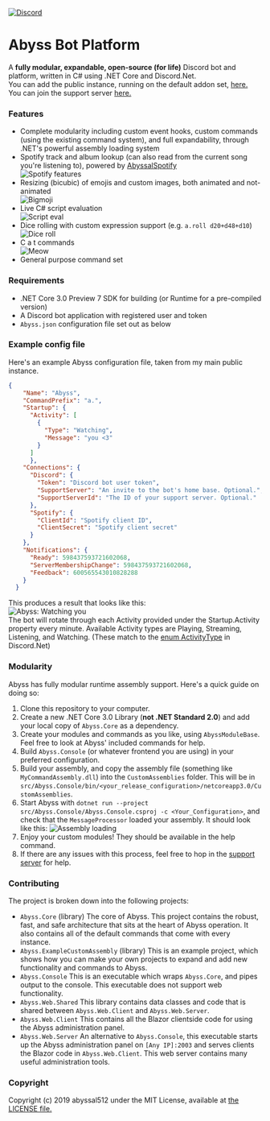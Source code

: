 [![Discord](https://img.shields.io/discord/598437365891203072.svg?style=plastic)](https://discord.gg/RsRps9M)
# Abyss Bot Platform

A **fully modular, expandable, open-source (for life)** Discord bot and platform, written in C# using .NET Core and Discord.Net.  
You can add the public instance, running on the default addon set, [here.](https://discordapp.com/api/oauth2/authorize?client_id=532099058941034498&permissions=0&scope=bot)  
You can join the support server [here.](https://discord.gg/RsRps9M)
  
### Features
- Complete modularity including custom event hooks, custom commands (using the existing command system), and full expandability, through .NET's powerful assembly loading system   
- Spotify track and album lookup (can also read from the current song you're listening to), powered by [AbyssalSpotify](http://github.com/abyssal512/AbyssalSpotify)  
![Spotify features](https://jessica.is-pretty.cool/2Xtz3D8.png)
- Resizing (bicubic) of emojis and custom images, both animated and not-animated  
![Bigmoji](https://jessica.is-pretty.cool/6GxxvCX.png)
- Live C# script evaluation  
![Script eval](https://jessica.is-pretty.cool/yqDJqbU.png)
- Dice rolling with custom expression support (e.g. `a.roll d20+d48+d10`)  
![Dice roll](https://jessica.is-pretty.cool/5j9rGtr.png)
- C a t commands  
![Meow](https://jessica.is-pretty.cool/A5r2nws.png)
- General purpose command set

  
### Requirements
- .NET Core 3.0 Preview 7 SDK for building (or Runtime for a pre-compiled version)
- A Discord bot application with registered user and token
- `Abyss.json` configuration file set out as below

### Example config file
Here's an example Abyss configuration file, taken from my main public instance.
```json
{
    "Name": "Abyss",
    "CommandPrefix": "a.",
    "Startup": {
      "Activity": [
        {
          "Type": "Watching",
          "Message": "you <3"
        }
      ]
      },
    "Connections": {
      "Discord": {
        "Token": "Discord bot user token",
        "SupportServer": "An invite to the bot's home base. Optional.",
        "SupportServerId": "The ID of your support server. Optional."
      },
      "Spotify": {
        "ClientId": "Spotify client ID",
        "ClientSecret": "Spotify client secret"
      }
    },
    "Notifications": {
      "Ready": 598437593721602068,
      "ServerMembershipChange": 598437593721602068,
      "Feedback": 600565543010828288
    }
  }

```
This produces a result that looks like this:   
![Abyss: Watching you](https://i.imgur.com/TkX7Eat.png)  
The bot will rotate through each Activity provided under the Startup.Activity property every minute. Available Activity types are Playing, Streaming, Listening, and Watching. (These match to the [enum ActivityType](https://docs.stillu.cc/api/Discord.ActivityType.html) in Discord.Net)  
  
### Modularity
Abyss has fully modular runtime assembly support. Here's a quick guide on doing so:
1) Clone this repository to your computer.
2) Create a new .NET Core 3.0 Library (**not .NET Standard 2.0**) and add your local copy of `Abyss.Core` as a dependency.
3) Create your modules and commands as you like, using `AbyssModuleBase`. Feel free to look at Abyss' included commands for help.
4) Build `Abyss.Console` (or whatever frontend you are using) in your preferred configuration.
5) Build your assembly, and copy the assembly file (something like `MyCommandAssembly.dll`) into the `CustomAssemblies` folder. This will be in `src/Abyss.Console/bin/<your_release_configuration>/netcoreapp3.0/CustomAssemblies`.
6) Start Abyss with `dotnet run --project src/Abyss.Console/Abyss.Console.csproj -c <Your_Configuration>`, and check that the `MessageProcessor` loaded your assembly. It should look like this:
![Assembly loading](https://i.imgur.com/PZqeY7s.png)
7) Enjoy your custom modules! They should be available in the help command.
8) If there are any issues with this process, feel free to hop in the [support server](https://discord.gg/RsRps9M) for help.

### Contributing
The project is broken down into the following projects: 
- `Abyss.Core` (library) The core of Abyss. This project contains the robust, fast, and safe architecture that sits at the heart of Abyss operation. It also contains all of the default commands that come with every instance.
- `Abyss.ExampleCustomAssembly` (library) This is an example project, which shows how you can make your own projects to expand and add new functionality and commands to Abyss.
- `Abyss.Console` This is an executable which wraps `Abyss.Core`, and pipes output to the console. This executable does not support web functionality.
- `Abyss.Web.Shared` This library contains data classes and code that is shared between `Abyss.Web.Client` and `Abyss.Web.Server`.
- `Abyss.Web.Client` This contains all the Blazor clientside code for using the Abyss administration panel.
- `Abyss.Web.Server` An alternative to `Abyss.Console`, this executable starts up the Abyss administration panel on `[Any IP]:2003` and serves clients the Blazor code in `Abyss.Web.Client`. This web server contains many useful administration tools.

### Copyright
Copyright (c) 2019 abyssal512 under the MIT License, available at [the LICENSE file.](LICENSE.md)
